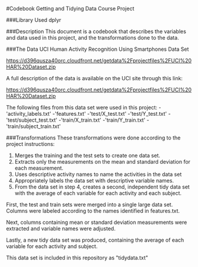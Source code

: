 #Codebook
Getting and Tidying Data Course Project

###Library Used
dplyr

###Description
This document is a codebook that describes the variables and data used in this project, and the transformations done to the data.

###The Data
UCI Human Activity Recognition Using Smartphones Data Set

https://d396qusza40orc.cloudfront.net/getdata%2Fprojectfiles%2FUCI%20HAR%20Dataset.zip

A full description of the data is available on the UCI site through this link:

https://d396qusza40orc.cloudfront.net/getdata%2Fprojectfiles%2FUCI%20HAR%20Dataset.zip

The following files from this data set were used in this project:
-'activity_labels.txt'
-'features.txt'
-'test/X_test.txt'
-'test/Y_test.txt'
-'test/subject_test.txt'
-'train/X_train.txt'
-'train/Y_train.txt'
-'train/subject_train.txt'

###Transformations
These transformations were done according to the project instructions:

1. Merges the training and the test sets to create one data set.
2. Extracts only the measurements on the mean and standard deviation for each measurement.
3. Uses descriptive activity names to name the activities in the data set
4. Appropriately labels the data set with descriptive variable names.
5. From the data set in step 4, creates a second, independent tidy data set with the average of each variable for each activity and each subject.

First, the test and train sets were merged into a single large data set. Columns were labeled according to the names identified in features.txt.

Next, columns containing mean or standard deviation measurements were extracted and variable names were adjusted.

Lastly, a new tidy data set was produced, containing the average of each variable for each activity and subject.

This data set is included in this repository as "tidydata.txt"
